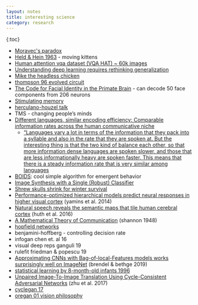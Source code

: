 ```yaml
---
layout: notes
title: interesting science
category: research
---
```


{:toc}

- [Moravec's paradox](https://en.wikipedia.org/wiki/Moravec%27s_paradox)
- [Held & Hein 1963](https://marom.net.technion.ac.il/files/2016/07/Held-1963.pdf) - moving kittens
- [Human attention vqa dataset (VQA HAT) ~ 60k images](https://computing.ece.vt.edu/~abhshkdz/vqa-hat/)
- [Understanding deep learning requires rethinking generalization](https://arxiv.org/abs/1611.03530)
- [Mike the headless chicken](https://en.wikipedia.org/wiki/Mike_the_Headless_Chicken)
- [thompson 96 evolved circuit](https://link.springer.com/chapter/10.1007/3-540-63173-9_61)
- [The Code for Facial Identity in the Primate Brain](https://www.sciencedirect.com/science/article/pii/S009286741730538X) - can decode 50 face components from 206 neurons
- [Stimulating memory](https://www.wired.com/story/ml-brain-boost/)
- [herculano-houzel talk](http://www.suzanaherculanohouzel.com/lab) 
- TMS - changing people’s minds
- [Different languages, similar encoding efficiency: Comparable information rates across the human communicative niche](https://advances.sciencemag.org/content/5/9/eaaw2594)
  - [“Languages vary a lot in terms of the information that they pack into a syllable and also in the rate that they are spoken at. But the interesting thing is that the two kind of balance each other, so that more information dense languages are spoken slower, and those that are less informationally heavy are spoken faster. This means that there is a steady information rate that is very similar among languages](https://www.technologynetworks.com/neuroscience/news/different-tongue-same-information-17-language-study-reveals-how-we-all-communicate-at-a-similar-323584?fbclid=IwAR2pZfXqaaQbSkOpiXt6x8Uqj_fX2iwxsPp-f7CJaYSZ0Nrm_slez58_Epc)
- [BOIDS](https://en.wikipedia.org/wiki/Boids): cool simple algorithm for emergent behavior
- [Image Synthesis with a Single (Robust) Classifier](https://papers.nips.cc/paper/8409-image-synthesis-with-a-single-robust-classifier.pdf)
- [Shrew skulls shrink for winter survival](https://www.nature.com/news/shrew-skulls-shrink-for-winter-survival-1.22874)
- [Performance-optimized hierarchical models predict neural responses in higher visual cortex](https://www.pnas.org/content/111/23/8619) (yamins et al. 2014)
- [Natural speech reveals the semantic maps that tile human cerebral cortex](https://www.nature.com/articles/nature17637) (huth et al. 2016)
- [A Mathematical Theory of Communication](https://onlinelibrary.wiley.com/doi/10.1002/j.1538-7305.1948.tb01338.x) (shannon 1948)
- [hopfield networks](https://en.wikipedia.org/wiki/Hopfield_network)
- benjamini-hoffberg - controlling decision rate
- infogan chen et. al 16
- visual deep reps ganguli 19
- rulefit friedman & popescu 19
- [Approximating CNNs with Bag-of-local-Features models works surprisingly well on ImageNet](https://arxiv.org/abs/1904.00760) (brendel & bethge 2019)
- [statistical learning by 8-month-old infants 1996](http://science.sciencemag.org/content/274/5294/1926)
- [Unpaired Image-To-Image Translation Using Cycle-Consistent Adversarial Networks](http://openaccess.thecvf.com/content_iccv_2017/html/Zhu_Unpaired_Image-To-Image_Translation_ICCV_2017_paper.html) (zhu et al. 2017)
- [cyclegan 17](http://openaccess.thecvf.com/content_iccv_2017/html/Zhu_Unpaired_Image-To-Image_Translation_ICCV_2017_paper.html)
- [oregan 01 vision philosophy](https://www.cambridge.org/core/journals/behavioral-and-brain-sciences/article/sensorimotor-account-of-vision-and-visual-consciousness/BA1638CB7389102A12B336CE687EC270)